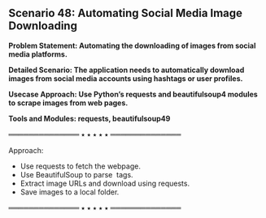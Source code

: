 ## Scenario 48: Automating Social Media Image Downloading  
**Problem Statement: Automating the downloading of images from social media platforms.**  

**Detailed Scenario: The application needs to automatically download images from social media accounts using hashtags or user profiles.**  

**Usecase Approach: Use Python’s requests and beautifulsoup4 modules to scrape images from web pages.**  

**Tools and Modules: requests, beautifulsoup49**  

══════════════ ⭑ ⭑ ⭑ ⭑ ⭑ ══════════════  

Approach:  
- Use requests to fetch the webpage.  
- Use BeautifulSoup to parse <img> tags.  
- Extract image URLs and download using requests.  
- Save images to a local folder.  

══════════════ ⭑ ⭑ ⭑ ⭑ ⭑ ══════════════  


